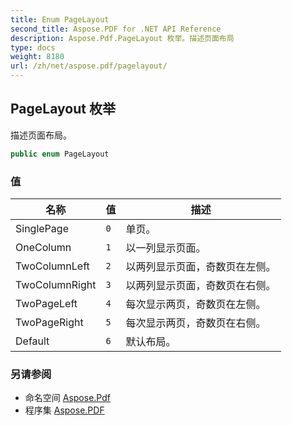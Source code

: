 ```yaml
---
title: Enum PageLayout
second_title: Aspose.PDF for .NET API Reference
description: Aspose.Pdf.PageLayout 枚举。描述页面布局
type: docs
weight: 8180
url: /zh/net/aspose.pdf/pagelayout/
---
```

## PageLayout 枚举

描述页面布局。

```csharp
public enum PageLayout
```

### 值

| 名称 | 值 | 描述 |
| --- | --- | --- |
| SinglePage | `0` | 单页。 |
| OneColumn | `1` | 以一列显示页面。 |
| TwoColumnLeft | `2` | 以两列显示页面，奇数页在左侧。 |
| TwoColumnRight | `3` | 以两列显示页面，奇数页在右侧。 |
| TwoPageLeft | `4` | 每次显示两页，奇数页在左侧。 |
| TwoPageRight | `5` | 每次显示两页，奇数页在右侧。 |
| Default | `6` | 默认布局。 |

### 另请参阅

* 命名空间 [Aspose.Pdf](../../aspose.pdf/)
* 程序集 [Aspose.PDF](../../)